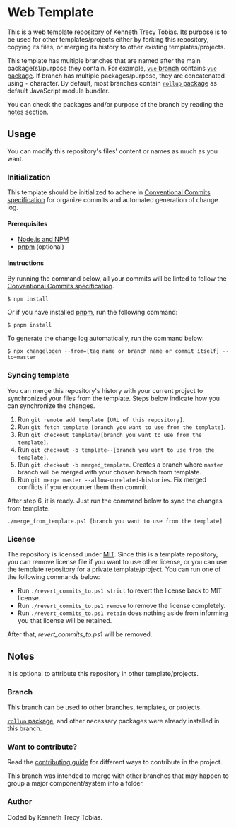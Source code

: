 # Web Template
This is a web template repository of Kenneth Trecy Tobias. Its purpose is to be used for other
templates/projects either by forking this repository, copying its files, or merging its history to
other existing templates/projects.

This template has multiple branches that are named after the main package(s)/purpose they contain.
For example, [`vue` branch] contains [`vue` package]. If branch has multiple packages/purpose, they
are concatenated using `-` character. By default, most branches contain [`rollup` package] as
default JavaScript module bundler.

You can check the packages and/or purpose of the branch by reading the [notes] section.

<!--
The `origin` section may be used to indicate where the project (that is using this template) came
from or based from.

## Origin
Some parts of the repository was based from [`web_comroconbu-sass-vue`] branch of [Web Template].

The template is specialize for front-end development.

-->

## Usage
You can modify this repository's files' content or names as much as you want.

### Initialization
This template should be initialized to adhere in [Conventional Commits specification] for organize
commits and automated generation of change log.

#### Prerequisites
- [Node.js and NPM]
- [pnpm] (optional)

#### Instructions
By running the command below, all your commits will be linted to follow the [Conventional Commits
specification].
```
$ npm install
```

Or if you have installed [pnpm], run the following command:
```
$ pnpm install
```

To generate the change log automatically, run the command below:
```
$ npx changelogen --from=[tag name or branch name or commit itself] --to=master
```

### Syncing template
You can merge this repository's history with your current project to synchronized your files from the
template. Steps below indicate how you can synchronize the changes.
1. Run `git remote add template [URL of this repository]`.
2. Run `git fetch template [branch you want to use from the template]`.
3. Run `git checkout template/[branch you want to use from the template]`.
4. Run `git checkout -b template--[branch you want to use from the template]`.
5. Run `git checkout -b merged_template`. Creates a branch where `master` branch will be merged with
   your chosen branch from template.
6. Run `git merge master --allow-unrelated-histories`. Fix merged conflicts if you encounter them
   then commit.

After step 6, it is ready. Just run the command below to sync the changes from template.
```
./merge_from_template.ps1 [branch you want to use from the template]
```

### License
The repository is licensed under [MIT]. Since this is a template repository, you can remove
license file if you want to use other license, or you can use the template repository for a private
template/project. You can run one of the following commands below:
- Run `./revert_commits_to.ps1 strict` to revert the license back to MIT license.
- Run `./revert_commits_to.ps1 remove` to remove the license completely.
- Run `./revert_commits_to.ps1 retain` does nothing aside from informing you that license will be
  retained.

After that, *revert_commits_to.ps1* will be removed.

## Notes
It is optional to attribute this repository in other template/projects.

### Branch
This branch can be used to other branches, templates, or projects.

[`rollup` package], and other necessary packages were already installed in this branch.

### Want to contribute?
Read the [contributing guide] for different ways to contribute in the project.

This branch was intended to merge with other branches that may happen to group a major
component/system into a folder.

### Author
Coded by Kenneth Trecy Tobias.

<!--

[`web_comroconbu-sass-vue`]: https://github.com/KennethTrecy/web_template/tree/web_comroconbu-sass-vue
[Web Template]: https://github.com/KennethTrecy/web_template/

-->

[notes]: #notes
[`vue` branch]: https://github.com/KennethTrecy/web_template/tree/vue
[`vue` package]: https://www.npmjs.com/package/vue
[`rollup` package]: https://www.npmjs.com/package/rollup
[MIT]: https://github.com/KennethTrecy/web_template/blob/master/LICENSE
[Node.js and NPM]: https://nodejs.org/en/
[pnpm]: https://pnpm.io/installation
[Conventional Commits specification]: https://www.conventionalcommits.org/en/v1.0.0/
[contributing guide]: ./CONTRIBUTING.md
